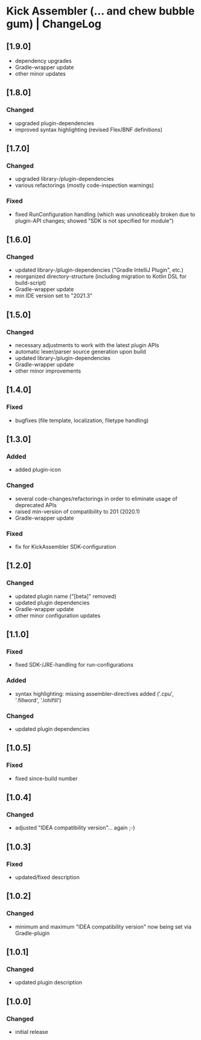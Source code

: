 # Kick Assembler (... and chew bubble gum) | ChangeLog

## [1.9.0]
- dependency upgrades
- Gradle-wrapper update
- other minor updates

## [1.8.0]

### Changed
- upgraded plugin-dependencies
- improved syntax highlighting (revised Flex/BNF definitions)

## [1.7.0]

### Changed
- upgraded library-/plugin-dependencies
- various refactorings (mostly code-inspection warnings)

### Fixed
- fixed RunConfiguration handling (which was unnoticeably broken due to plugin-API changes; showed "SDK is not specified for module")

## [1.6.0]

### Changed
- updated library-/plugin-dependencies ("Gradle IntelliJ Plugin", etc.)
- reorganized directory-structure (including migration to Kotlin DSL for build-script)
- Gradle-wrapper update
- min IDE version set to "2021.3"

## [1.5.0]

### Changed
- necessary adjustments to work with the latest plugin APIs
- automatic lexer/parser source generation upon build
- updated library-/plugin-dependencies
- Gradle-wrapper update
- other minor improvements

## [1.4.0]

### Fixed
- bugfixes (file template, localization, filetype handling)

## [1.3.0]

### Added
- added plugin-icon

### Changed
- several code-changes/refactorings in order to eliminate usage of deprecated APIs
- raised min-version of compatibility to 201 (2020.1)
- Gradle-wrapper update

### Fixed
- fix for KickAssembler SDK-configuration

## [1.2.0]

### Changed
- updated plugin name ("[beta]" removed)
- updated plugin dependencies
- Gradle-wrapper update
- other minor configuration updates

## [1.1.0]

### Fixed
- fixed SDK-/JRE-handling for run-configurations

### Added
- syntax highlighting: missing assembler-directives added ('.cpu', '.fillword', '.lohifill')

### Changed
- updated plugin dependencies

## [1.0.5]

### Fixed
- fixed since-build number

## [1.0.4]

### Changed
- adjusted "IDEA compatibility version"... again ;-)

## [1.0.3]

### Fixed
- updated/fixed description

## [1.0.2]

### Changed
- minimum and maximum "IDEA compatibility version" now being set via Gradle-plugin

## [1.0.1]

### Changed
- updated plugin description

## [1.0.0]

### Changed
- initial release
